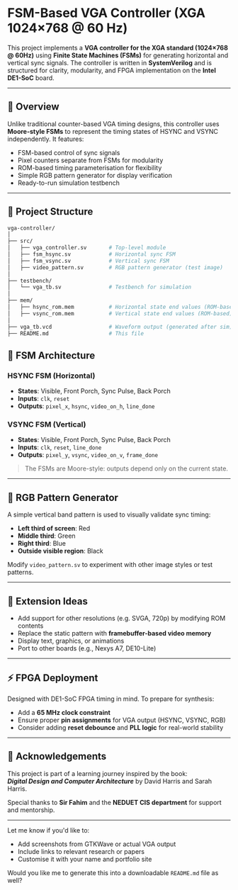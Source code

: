 # FSM-Based VGA Controller (XGA 1024×768 @ 60 Hz)

This project implements a **VGA controller for the XGA standard (1024×768 @ 60Hz)** using **Finite State Machines (FSMs)** for generating horizontal and vertical sync signals. The controller is written in **SystemVerilog** and is structured for clarity, modularity, and FPGA implementation on the **Intel DE1-SoC** board.

---

## 🧠 Overview

Unlike traditional counter-based VGA timing designs, this controller uses **Moore-style FSMs** to represent the timing states of HSYNC and VSYNC independently. It features:

- FSM-based control of sync signals
- Pixel counters separate from FSMs for modularity
- ROM-based timing parameterisation for flexibility
- Simple RGB pattern generator for display verification
- Ready-to-run simulation testbench

---

## 📁 Project Structure

```bash
vga-controller/
│
├── src/
│   ├── vga_controller.sv       # Top-level module
│   ├── fsm_hsync.sv            # Horizontal sync FSM
│   ├── fsm_vsync.sv            # Vertical sync FSM
│   ├── video_pattern.sv        # RGB pattern generator (test image)
│
├── testbench/
│   └── vga_tb.sv               # Testbench for simulation
│
├── mem/
│   ├── hsync_rom.mem           # Horizontal state end values (ROM-based)
│   ├── vsync_rom.mem           # Vertical state end values (ROM-based)
│
├── vga_tb.vcd                  # Waveform output (generated after sim)
├── README.md                   # This file
```

## 🧱 FSM Architecture

### HSYNC FSM (Horizontal)

- **States**: Visible, Front Porch, Sync Pulse, Back Porch  
- **Inputs**: `clk`, `reset`  
- **Outputs**: `pixel_x`, `hsync`, `video_on_h`, `line_done`

### VSYNC FSM (Vertical)

- **States**: Visible, Front Porch, Sync Pulse, Back Porch  
- **Inputs**: `clk`, `reset`, `line_done`  
- **Outputs**: `pixel_y`, `vsync`, `video_on_v`, `frame_done`

> The FSMs are Moore-style: outputs depend only on the current state.

---

## 🌈 RGB Pattern Generator

A simple vertical band pattern is used to visually validate sync timing:

- **Left third of screen**: Red  
- **Middle third**: Green  
- **Right third**: Blue  
- **Outside visible region**: Black  

Modify `video_pattern.sv` to experiment with other image styles or test patterns.

---

## 🧩 Extension Ideas

- Add support for other resolutions (e.g. SVGA, 720p) by modifying ROM contents  
- Replace the static pattern with **framebuffer-based video memory**  
- Display text, graphics, or animations  
- Port to other boards (e.g., Nexys A7, DE10-Lite)

---

## ⚡ FPGA Deployment

Designed with DE1-SoC FPGA timing in mind. To prepare for synthesis:

- Add a **65 MHz clock constraint**  
- Ensure proper **pin assignments** for VGA output (HSYNC, VSYNC, RGB)  
- Consider adding **reset debounce** and **PLL logic** for real-world stability

---

## 🙌 Acknowledgements

This project is part of a learning journey inspired by the book:  
**_Digital Design and Computer Architecture_** by David Harris and Sarah Harris.

Special thanks to **Sir Fahim** and the **NEDUET CIS department** for support and mentorship.

---

Let me know if you'd like to:

- Add screenshots from GTKWave or actual VGA output
- Include links to relevant research or papers
- Customise it with your name and portfolio site

Would you like me to generate this into a downloadable `README.md` file as well?
